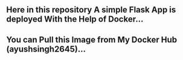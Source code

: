 Here in this repository A simple Flask App is deployed With the Help of Docker... 
--------------------------------------------------------------------------------------------------------------
You can Pull this Image from My Docker Hub (ayushsingh2645)...
-------------------------------------------------------
